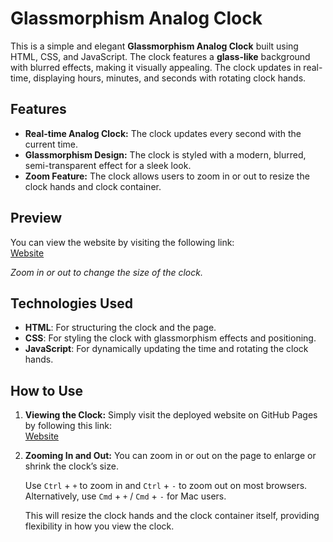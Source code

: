 # Glassmorphism Analog Clock

This is a simple and elegant **Glassmorphism Analog Clock** built using HTML, CSS, and JavaScript. The clock features a **glass-like** background with blurred effects, making it visually appealing. The clock updates in real-time, displaying hours, minutes, and seconds with rotating clock hands.

## Features

- **Real-time Analog Clock:** The clock updates every second with the current time.
- **Glassmorphism Design:** The clock is styled with a modern, blurred, semi-transparent effect for a sleek look.
- **Zoom Feature:** The clock allows users to zoom in or out to resize the clock hands and clock container.

## Preview

You can view the website by visiting the following link:  
[Website](https://noobgrinder420.github.io/glass-clock/)

*Zoom in or out to change the size of the clock.*

## Technologies Used

- **HTML**: For structuring the clock and the page.
- **CSS**: For styling the clock with glassmorphism effects and positioning.
- **JavaScript**: For dynamically updating the time and rotating the clock hands.

## How to Use

1. **Viewing the Clock:**
   Simply visit the deployed website on GitHub Pages by following this link:  
   [Website](https://noobgrinder420.github.io/glass-clock/)

2. **Zooming In and Out:**
   You can zoom in or out on the page to enlarge or shrink the clock’s size.
   
   Use `Ctrl` + `+` to zoom in and `Ctrl` + `-` to zoom out on most browsers. Alternatively, use `Cmd` + `+` / `Cmd` + `-` for Mac users.

   
   This will resize the clock hands and the clock container itself, providing flexibility in how you view the clock.

